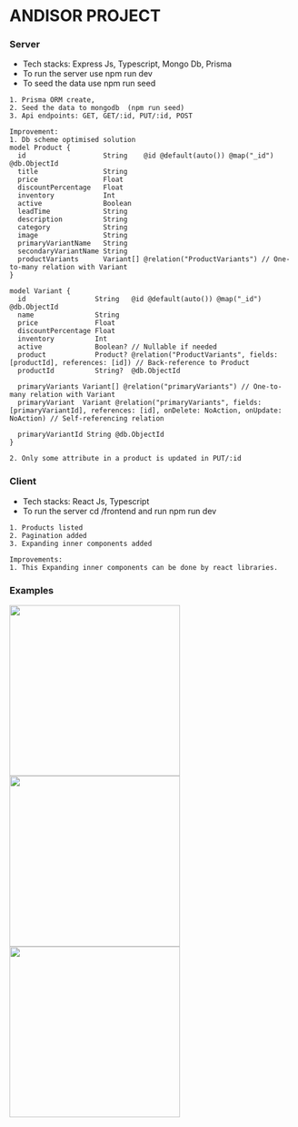 # ANDISOR PROJECT


### Server

- Tech stacks: Express Js, Typescript, Mongo Db, Prisma
- To run the server use npm run dev
- To seed the data use npm run seed

```
1. Prisma ORM create,
2. Seed the data to mongodb  (npm run seed)
3. Api endpoints: GET, GET/:id, PUT/:id, POST
```

```
Improvement: 
1. Db scheme optimised solution
model Product {
  id                   String    @id @default(auto()) @map("_id") @db.ObjectId
  title                String
  price                Float
  discountPercentage   Float
  inventory            Int
  active               Boolean
  leadTime             String
  description          String
  category             String
  image                String
  primaryVariantName   String
  secondaryVariantName String
  productVariants      Variant[] @relation("ProductVariants") // One-to-many relation with Variant
}

model Variant {
  id                 String   @id @default(auto()) @map("_id") @db.ObjectId
  name               String
  price              Float
  discountPercentage Float
  inventory          Int
  active             Boolean? // Nullable if needed
  product            Product? @relation("ProductVariants", fields: [productId], references: [id]) // Back-reference to Product
  productId          String?  @db.ObjectId

  primaryVariants Variant[] @relation("primaryVariants") // One-to-many relation with Variant
  primaryVariant  Variant @relation("primaryVariants", fields: [primaryVariantId], references: [id], onDelete: NoAction, onUpdate: NoAction) // Self-referencing relation

  primaryVariantId String @db.ObjectId
}

2. Only some attribute in a product is updated in PUT/:id
```


### Client

- Tech stacks: React Js, Typescript
- To run the server cd /frontend and run npm run dev

```
1. Products listed
2. Pagination added
3. Expanding inner components added
```

```
Improvements: 
1. This Expanding inner components can be done by react libraries.
```

### Examples

<img src="https://github.com/user-attachments/assets/ec9b5c7d-df52-4061-b04a-258c4060994d" width="300" height="300" />
<img src="https://github.com/user-attachments/assets/953b3d14-c751-4b2f-9da7-740ba024bad1" width="300" height="300" />
<img src="https://github.com/user-attachments/assets/5a2c18c7-e259-404e-a580-126323e35c34" width="300" height="300" />



